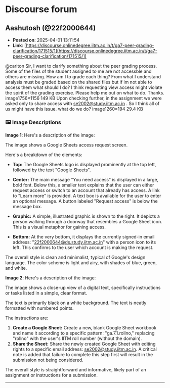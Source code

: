 # Discourse forum

## Aashutosh (@22f2000644)
- **Posted on**: 2025-04-01 13:11:54
- **Link**: [https://discourse.onlinedegree.iitm.ac.in/t/ga7-peer-grading-clarification/171515/1](https://discourse.onlinedegree.iitm.ac.in/t/ga7-peer-grading-clarification/171515/1)

@carlton Sir, I want to clarify something about the peer grading process. Some of the files of the student assigned to me are not accessble and others are missing. How am I to grade each thing? From what I understand analysis must be graded based on the shared files but if im not able to access them what should I do? I think requesting view access might violate the spirit of the grading exercise.
Please help me out on what to do. Thanks.
image1756×1156 149 KB
Upon checking further, in the assignment we were asked only to share access with se2002@study.iitm.ac.in . So I think all of us might have this issue. what do we do?
image1260×194 29.4 KB

### 🖼 Image Descriptions

**Image 1**: Here's a description of the image:

The image shows a Google Sheets access request screen. 


Here's a breakdown of the elements:

* **Top:** The Google Sheets logo is displayed prominently at the top left, followed by the text "Google Sheets".

* **Center:** The main message "You need access" is displayed in a large, bold font. Below this, a smaller text explains that the user can either request access or switch to an account that already has access. A link to "Learn more" is provided. A text box is available for the user to enter an optional message.  A button labeled "Request access" is below the message box.

* **Graphic:** A simple, illustrated graphic is shown to the right. It depicts a person walking through a doorway that resembles a Google Sheet icon.  This is a visual metaphor for gaining access.

* **Bottom:** At the very bottom, it displays the currently signed-in email address: "22f2000644@ds.study.iitm.ac.in" with a person icon to its left. This confirms to the user which account is making the request.

The overall style is clean and minimalist, typical of Google's design language. The color scheme is light and airy, with shades of blue, green, and white.

**Image 2**: Here's a description of the image:

The image shows a close-up view of a digital text, specifically instructions or tasks listed in a simple, clear format. 


The text is primarily black on a white background. The text is neatly formatted with numbered points.

The instructions are:

1.  **Create a Google Sheet:** Create a new, blank Google Sheet workbook and name it according to a specific pattern:  "ga.7.1.rollno," replacing "rollno" with the user's IITM roll number (without the domain).
2.  **Share the Sheet:** Share the newly created Google Sheet with editing rights to a specific email address: se2002@study.iitm.ac.in.  A critical note is added that failure to complete this step first will result in the submission not being considered.


The overall style is straightforward and informative, likely part of an assignment or instructions for a submission.

---
